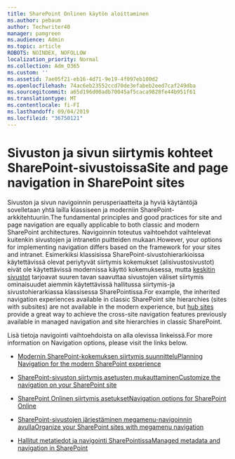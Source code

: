 ```yaml
---
title: SharePoint Onlinen käytön aloittaminen
ms.author: pebaum
author: Techwriter40
manager: pamgreen
ms.audience: Admin
ms.topic: article
ROBOTS: NOINDEX, NOFOLLOW
localization_priority: Normal
ms.collection: Adm_O365
ms.custom: ''
ms.assetid: 7ae05f21-eb16-4d71-9e19-4f097eb100d2
ms.openlocfilehash: 74ac6eb23552ccd70de3efabeb2eed7caf249dba
ms.sourcegitcommit: a65d196d00adb70045af5caca9828fe44b951f61
ms.translationtype: MT
ms.contentlocale: fi-FI
ms.lasthandoff: 09/04/2019
ms.locfileid: "36750121"
---
```

# <a name="site-and-page-navigation-in-sharepoint-sites"></a><span data-ttu-id="764dc-102">Sivuston ja sivun siirtymis kohteet SharePoint-sivustoissa</span><span class="sxs-lookup"><span data-stu-id="764dc-102">Site and page navigation in SharePoint sites</span></span>

<span data-ttu-id="764dc-103">Sivuston ja sivun navigoinnin perusperiaatteita ja hyviä käytäntöjä sovelletaan yhtä lailla klassiseen ja moderniin SharePoint-arkkitehtuuriin.</span><span class="sxs-lookup"><span data-stu-id="764dc-103">The fundamental principles and good practices for site and page navigation are equally applicable to both classic and modern SharePoint architectures.</span></span> <span data-ttu-id="764dc-104">Navigoinnin toteutus vaihtoehdot vaihtelevat kuitenkin sivustojen ja intranetin puitteiden mukaan.</span><span class="sxs-lookup"><span data-stu-id="764dc-104">However, your options for implementing navigation differs based on the framework for your sites and intranet.</span></span> <span data-ttu-id="764dc-105">Esimerkiksi klassisissa SharePoint-sivustohierarkioissa käytettävissä olevat periytyvät siirtymis kokemukset (alisivustosivustot) eivät ole käytettävissä modernissa käyttö kokemuksessa, mutta [keskitin sivustot](https://support.office.com/article/fe26ae84-14b7-45b6-a6d1-948b3966427f) tarjoavat suuren tavan saavuttaa sivustojen väliset siirtymis ominaisuudet aiemmin käytettävissä hallitussa siirtymis-ja sivustohierarkiassa klassisessa SharePointissa.</span><span class="sxs-lookup"><span data-stu-id="764dc-105">For example, the inherited navigation experiences available in classic SharePoint site hierarchies (sites with subsites) are not available in the modern experience, but [hub sites](https://support.office.com/article/fe26ae84-14b7-45b6-a6d1-948b3966427f) provide a great way to achieve the cross-site navigation features previously available in managed navigation and site hierarchies in classic SharePoint.</span></span>

 <span data-ttu-id="764dc-106">Lisä tietoja navigointi vaihtoehdoista on alla olevissa linkeissä.</span><span class="sxs-lookup"><span data-stu-id="764dc-106">For more information on Navigation options, please visit the links below.</span></span>

 - [<span data-ttu-id="764dc-107">Modernin SharePoint-kokemuksen siirtymis suunnittelu</span><span class="sxs-lookup"><span data-stu-id="764dc-107">Planning Navigation for the modern SharePoint experience</span></span>](https://docs.microsoft.com/sharepoint/plan-navigation-modern-experience)

- [<span data-ttu-id="764dc-108">SharePoint-sivuston siirtymis asetusten mukauttaminen</span><span class="sxs-lookup"><span data-stu-id="764dc-108">Customize the navigation on your SharePoint site</span></span>](https://support.office.com/article/customize-the-navigation-on-your-sharepoint-site-3cd61ae7-a9ed-4e1e-bf6d-4655f0bf25ca)

- [<span data-ttu-id="764dc-109">SharePoint Onlinen siirtymis asetukset</span><span class="sxs-lookup"><span data-stu-id="764dc-109">Navigation options for SharePoint Online</span></span>](https://docs.microsoft.com/office365/enterprise/navigation-options-for-sharepoint-online)
 
- [<span data-ttu-id="764dc-110">SharePoint-sivustojen järjestäminen megamenu-navigoinnin avulla</span><span class="sxs-lookup"><span data-stu-id="764dc-110">Organize your SharePoint sites with megamenu navigation</span></span>](https://techcommunity.microsoft.com/t5/Microsoft-SharePoint-Blog/Organize-your-SharePoint-sites-with-megamenu-navigation-and-new/ba-p/328068)

- [<span data-ttu-id="764dc-111">Hallitut metatiedot ja navigointi SharePointissa</span><span class="sxs-lookup"><span data-stu-id="764dc-111">Managed metadata and navigation in SharePoint</span></span>](https://docs.microsoft.com/sharepoint/dev/general-development/managed-metadata-and-navigation-in-sharepoint)


